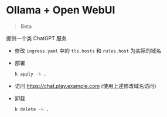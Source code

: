 # Ollama + Open WebUI

> Beta

提供一个类 ChatGPT 服务

- 修改 `ingress.yaml` 中的 `tls.hosts` 和 `rules.host` 为实际的域名

- 部署

  ```sh
  k apply -k .
  ```

- 访问 https://chat.play.example.com (使用上述修改域名访问)

- 卸载

  ```sh
  k delete -k .
  ```
